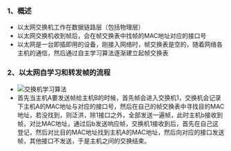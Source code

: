 ### 1、概述
+ 以太网交换机工作在数据链路层（包括物理层）
+ 以太网交换机收到帧后，会在帧交换表中找帧的MAC地址对应的接口号
+ 以太网是一台即插即用的设备，刚接入网络时，帧交换表是空的，随着网络各主机的通信，然后通过自主学习算法逐渐建立起帧交换表
### 2、以太网自学习和转发帧的流程
+ ![交换机学习算法](3.9(1).png)
+ 首先当主机A要发送帧给主机B的时候，首先帧会进入交换机1，交换机会记录下主机A的MAC地址与对应的接口号，然后在自己的帧交换表中寻找目的MAC地址，若没找到，则泛洪，除1接口之外，全部发送一遍帧，此时主机b接收到帧，对比MAC地址，通过后b发送响应帧，交换机1接收到后，首先在自己这登记，然后对比目的MAC地址找到主机A的MAC地址，然后向对应的接口发送帧，其他接口不发送，于是主机之间的交换结束。
